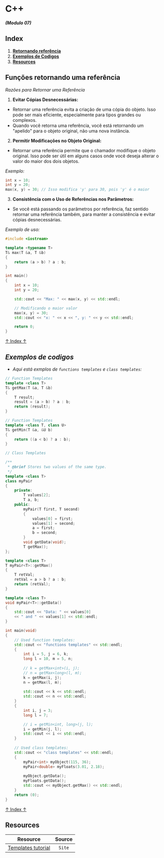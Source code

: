 # C++
***(Modulo 07)***

## Index

01. **[Retornando referência](#funções-retornando-uma-referência)**
02. **[Exemplos de Codigos](#exemplos-de-codigos)**
03. **[Resources](#resources)**

## Funções retornando uma referência
*Razões para Retornar uma Referência*

1. **Evitar Cópias Desnecessárias:**
  - Retornar uma referência evita a criação de uma cópia do objeto. Isso pode ser mais eficiente, especialmente para tipos grandes ou complexos.
  - Quando você retorna uma referência, você está retornando um "apelido" para o objeto original, não uma nova instância.
2. **Permitir Modificações no Objeto Original:**
  - Retornar uma referência permite que o chamador modifique o objeto original. Isso pode ser útil em alguns casos onde você deseja alterar o valor do maior dos dois objetos.

*Exemplo:*
```cpp
int x = 10;
int y = 20;
max(x, y) = 30; // Isso modifica 'y' para 30, pois 'y' é o maior
```
3. **Consistência com o Uso de Referências nos Parâmetros:**
  - Se você está passando os parâmetros por referência, faz sentido retornar uma referência também, para manter a consistência e evitar cópias desnecessárias.

*Exemplo de uso:*
```cpp
#include <iostream>

template <typename T>
T& max(T &a, T &b)
{
    return (a > b) ? a : b;
}

int main()
{
    int x = 10;
    int y = 20;

    std::cout << "Max: " << max(x, y) << std::endl;

    // Modificando o maior valor
    max(x, y) = 30;
    std::cout << "x: " << x << ", y: " << y << std::endl;

    return 0;
}
```
[↑ Index ↑](#index)

## *Exemplos de codigos*

- *Aqui está exmplos de `functions templates` e `class templates`:*

```cpp
// Function Templates
template <class T>
T& getMax(T &a, T &b)
{
	T result;
	result = (a > b) ? a : b;
	return (result);
}

// Function Templates
template <class T, class U>
T& getMin(T &a, &U b)
{
	return ((a < b) ? a : b);
}

// Class Templates

/**
 * @brief Stores two values ​​of the same type.
 */
template <class T>
class myPair
{
	private:
		T values[2];
		T a, b;
	public:
		myPair(T first, T second)
		{
			values[0] = first;
			values[1] = second;
			a = first;
			b = second;
		}
		void getData(void);
		T getMax();
};

template <class T>
T myPair<T>::getMax()
{
	T retVal;
	retVal = a > b ? a : b;
	return (retVal);
}

template <class T>
void myPair<T>::getData()
{
	std::cout << "Data: " << values[0] 
	<< " and " << values[1] << std::endl; 
}

int	main(void)
{
	// Used function templates:
	std::cout << "functions templates" << std::endl;
	{
		int i = 5, j = 6, k;
		long l = 10, m = 5, n;
	
		// k = getMax<int>(i, j);
		// n = getMax<long>(l, m);
		k = getMax(i, j);
		n = getMax(l, m);
	
		std::cout << k << std::endl;
		std::cout << n << std::endl;
	}
	{
		int i, j = 3;
		long l = 7;

		// i = getMin<int, long>(j, l);
		i = getMin(j, l);
		std::cout << i << std::endl;
	}
	
	// Used class templates:
	std::cout << "class templates" << std::endl;
	{
		myPair<int> myObject(115, 36);
		myPair<double> myFloats(3.01, 2.18);
		
		myObject.getData();
		myFloats.getData();
		std::cout << myObject.getMax() << std::endl;
	}
	return (0);
}
```

[↑ Index ↑](#index)

## Resources
Resource | Source
---------|:-----:
[Templates tutorial](https://cplusplus.com/doc/oldtutorial/templates/) | `Site`